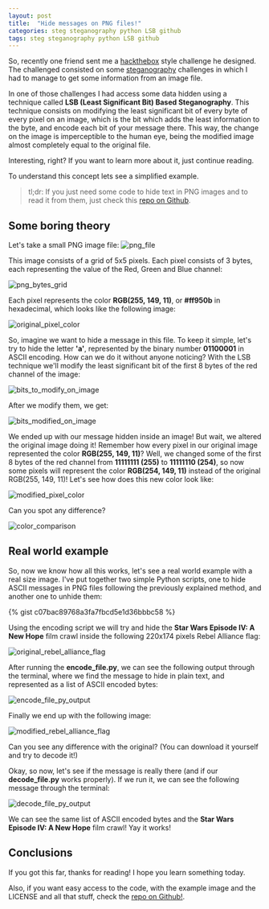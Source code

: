 ```yaml
---
layout: post
title:  "Hide messages on PNG files!"
categories: steg steganography python LSB github
tags: steg steganography python LSB github
---
```


So, recently one friend sent me a [hackthebox](https://www.hackthebox.eu/) style challenge he designed.
The challenged consisted on some [steganography](https://en.wikipedia.org/wiki/Steganography) challenges in which I had
to manage to get some information from an image file.

In one of those challenges I had access some data hidden using a technique called **LSB (Least Significant Bit) Based 
Steganography**. This technique consists on modifying the least significant bit of every byte of every pixel on an image,
which is the bit which adds the least information to the byte, and encode each bit of your message there. This way, the
change on the image is imperceptible to the human eye, being the modified image almost completely equal to the original
file.

Interesting, right? If you want to learn more about it, just continue reading.

To understand this concept lets see a simplified example. 

> tl;dr: If you just need some code to hide text in PNG images and to read it from them, just check this 
>[repo on Github](https://github.com/manglaneso/LSB-encode-decode).

## Some boring theory
Let's take a small PNG image file:
![png_file](/assets/images/hide-messages-on-png-files/png_file.png)

This image consists of a grid of 5x5 pixels. Each pixel consists of 3 bytes, each representing the value of the 
Red, Green and Blue channel:

![png_bytes_grid](/assets/images/hide-messages-on-png-files/png_bytes_grid.png) 
 
Each pixel represents the color **RGB(255, 149, 11)**, or **#ff950b** in hexadecimal, which looks like the following image:

![original_pixel_color](/assets/images/hide-messages-on-png-files/original_pixel_color.png) 

So, imagine we want to hide a message in this file. To keep it simple, let's try to hide the letter **'a'**, 
represented by the binary number **01100001** in ASCII encoding. How can we do it without anyone noticing? With the
LSB technique we'll modify the least significant bit of the first 8 bytes of the red channel of the image:

![bits_to_modify_on_image](/assets/images/hide-messages-on-png-files/png_selected_bits_to_modify.png) 

After we modify them, we get:

![bits_modified_on_image](/assets/images/hide-messages-on-png-files/png_bits_modified.png) 

We ended up with our message hidden inside an image! But wait, we altered the original image doing it! Remember how
every pixel in our original image represented the color **RGB(255, 149, 11)**? Well, we changed some of the first 8 bytes of
the red channel from **11111111 (255)** to **11111110 (254)**, so now some pixels will represent the color 
**RGB(254, 149, 11)** instead of the original RGB(255, 149, 11)! Let's see how does this new color look like:

![modified_pixel_color](/assets/images/hide-messages-on-png-files/modified_pixel_color.png) 

Can you spot any difference?

![color_comparison](/assets/images/hide-messages-on-png-files/color_comparison.png) 

## Real world example

So, now we know how all this works, let's see a real world example with a real size image. I've put together two simple
Python scripts, one to hide ASCII messages in PNG files following the previously explained method, and another one to 
unhide them:

{% gist c07bac89768a3fa7fbcd5e1d36bbbc58 %}

Using the encoding script we will try and hide the **Star Wars Episode IV: A New Hope** film crawl inside the following
220x174 pixels Rebel Alliance flag:

![original_rebel_alliance_flag](/assets/images/hide-messages-on-png-files/Rebel_Alliance_flag.png)

After running the **encode_file.py**, we can see the following output through the terminal, where we find the message
to hide in plain text, and represented as a list of ASCII encoded bytes:

![encode_file_py_output](/assets/images/hide-messages-on-png-files/encode_file_py_output.png)

Finally we end up with the following image:

![modified_rebel_alliance_flag](/assets/images/hide-messages-on-png-files/encoded_image.png)

Can you see any difference with the original? (You can download it yourself and try to decode it!)

Okay, so now, let's see if the message is really there (and if our **decode_file.py** works properly). If we run
it, we can see the following message through the terminal:

![decode_file_py_output](/assets/images/hide-messages-on-png-files/decode_file_py_output.png)

We can see the same list of ASCII encoded bytes and the **Star Wars Episode IV: A New Hope** film crawl! Yay it works!

## Conclusions

If you got this far, thanks for reading! I hope you learn something today.

Also, if you want easy access to the code, with the example image and the LICENSE and all that stuff, check the 
[repo on Github!](https://github.com/manglaneso/LSB-encode-decode). 
